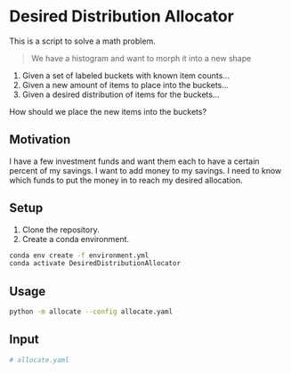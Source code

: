 #  Desired Distribution Allocator

This is a script to solve a math problem.

> We have a histogram and want to morph it into a new shape

  1)  Given a set of labeled buckets with known item counts...
  2)  Given a new amount of items to place into the buckets...
  3)  Given a desired distribution of items for the buckets...

How should we place the new items into the buckets?

## Motivation

I have a few investment funds and want them each to have a certain percent of my savings.  I want to add money to my savings.  I need to know which funds to put the money in to reach my desired allocation.

## Setup

1.  Clone the repository.
2.  Create a conda environment.

```bash
conda env create -f environment.yml
conda activate DesiredDistributionAllocator
```

## Usage

```bash
python -m allocate --config allocate.yaml
```

## Input

```yaml
# allocate.yaml
```

